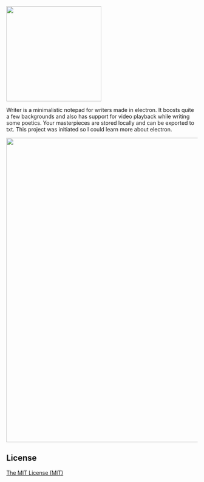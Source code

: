 <img src="https://github.com/kleinrein/Writer/blob/master/app/images/writer-banner.png" width="250">

Writer is a minimalistic notepad for writers made in electron. It boosts quite a few backgrounds and also has support for video playback while writing some poetics. Your masterpieces are stored locally and can be exported to txt. This project was initiated so I could learn more about electron.

<img src="https://thumbs.gfycat.com/SeparateHighEquine-size_restricted.gif" width="800">


## License
[The MIT License (MIT)](https://opensource.org/licenses/MIT)